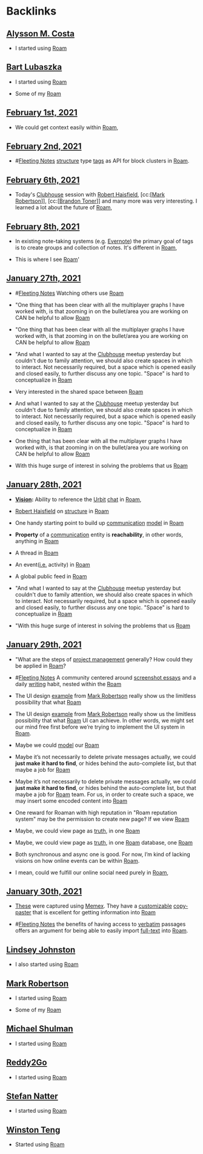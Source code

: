 
# Backlinks
## [Alysson M. Costa](<Alysson M. Costa.md>)
- I started using [Roam](<Roam.md>)

## [Bart Lubaszka](<Bart Lubaszka.md>)
- I started using [Roam](<Roam.md>)

- Some of my [Roam](<Roam.md>)

## [February 1st, 2021](<February 1st, 2021.md>)
- We could get context easily within [Roam](<Roam.md>),

## [February 2nd, 2021](<February 2nd, 2021.md>)
- #[Fleeting Notes](<Fleeting Notes.md>) [structure](<structure.md>) type [tags](<tags.md>) as API for block clusters in [Roam](<Roam.md>).

## [February 6th, 2021](<February 6th, 2021.md>)
- Today's [Clubhouse](<Clubhouse.md>) session with [Robert Haisfield](<Robert Haisfield.md>), [cc:[[Mark Robertson](<cc:[[Mark Robertson.md>)]], [cc:[[Brandon Toner](<cc:[[Brandon Toner.md>)]] and many more was very interesting. I learned a lot about the future of [Roam](<Roam.md>),

## [February 8th, 2021](<February 8th, 2021.md>)
- In existing note-taking systems (e.g. [Evernote](<Evernote.md>)) the primary goal of tags is to create groups and collection of notes. It's different in [Roam](<Roam.md>),

- This is where I see [Roam](<Roam.md>)'

## [January 27th, 2021](<January 27th, 2021.md>)
- #[Fleeting Notes](<Fleeting Notes.md>) Watching others use [Roam](<Roam.md>)

- "One thing that has been clear with all the multiplayer graphs I have worked with, is that zooming in on the bullet/area you are working on CAN be helpful to allow [Roam](<Roam.md>)

- "One thing that has been clear with all the multiplayer graphs I have worked with, is that zooming in on the bullet/area you are working on CAN be helpful to allow [Roam](<Roam.md>)

- "And what I wanted to say at the [Clubhouse](<Clubhouse.md>) meetup yesterday but couldn't due to family attention, we should also create spaces in which to interact. Not necessarily required, but a space which is opened easily and closed easily, to further discuss any one topic. "Space" is hard to conceptualize in [Roam](<Roam.md>)

- Very interested in the shared space between [Roam](<Roam.md>)

- And what I wanted to say at the [Clubhouse](<Clubhouse.md>) meetup yesterday but couldn't due to family attention, we should also create spaces in which to interact. Not necessarily required, but a space which is opened easily and closed easily, to further discuss any one topic. "Space" is hard to conceptualize in [Roam](<Roam.md>)

- One thing that has been clear with all the multiplayer graphs I have worked with, is that zooming in on the bullet/area you are working on CAN be helpful to allow [Roam](<Roam.md>)

- With this huge surge of interest in solving the problems that us [Roam](<Roam.md>)

## [January 28th, 2021](<January 28th, 2021.md>)
- **[Vision](<Vision.md>):** Ability to reference the [Urbit](<Urbit.md>) [chat](<chat.md>) in [Roam](<Roam.md>),

- [Robert Haisfield](<Robert Haisfield.md>) on [structure](<structure.md>) in [Roam](<Roam.md>)

- One handy starting point to build up [communication](<communication.md>) [model](<model.md>) in [Roam](<Roam.md>)

- **Property** of a [communication](<communication.md>) entity is **reachability**, in other words, anything in [Roam](<Roam.md>)

- A thread in [Roam](<Roam.md>)

- An event([i.e.](<i.e..md>) activity) in [Roam](<Roam.md>)

- A global public feed in [Roam](<Roam.md>)

- "And what I wanted to say at the [Clubhouse](<Clubhouse.md>) meetup yesterday but couldn't due to family attention, we should also create spaces in which to interact. Not necessarily required, but a space which is opened easily and closed easily, to further discuss any one topic. "Space" is hard to conceptualize in [Roam](<Roam.md>)

- "With this huge surge of interest in solving the problems that us [Roam](<Roam.md>)

## [January 29th, 2021](<January 29th, 2021.md>)
- "What are the steps of [project management](<project management.md>) generally? How could they be applied in [Roam](<Roam.md>)?

- #[Fleeting Notes](<Fleeting Notes.md>) A community centered around [screenshot essays](<screenshot essays.md>) and a daily [writing](<writing.md>) habit, nested within the [Roam](<Roam.md>)

- The UI design [example](((lRBaD3yYL))) from [Mark Robertson](<Mark Robertson.md>) really show us the limitless possibility that what [Roam](<Roam.md>)

- The UI design [example](((lRBaD3yYL))) from [Mark Robertson](<Mark Robertson.md>) really show us the limitless possibility that what [Roam](<Roam.md>) UI can achieve. In other words, we might set our mind free first before we’re trying to implement the UI system in [Roam](<Roam.md>).

- Maybe we could [model](<model.md>) our [Roam](<Roam.md>)

- Maybe it’s not necessarily to delete private messages actually, we could **just make it hard to find**, or hides behind the auto-complete list, but that maybe a job for [Roam](<Roam.md>)

- Maybe it’s not necessarily to delete private messages actually, we could **just make it hard to find**, or hides behind the auto-complete list, but that maybe a job for [Roam](<Roam.md>) team. For us, in order to create such a space, we may insert some encoded content into [Roam](<Roam.md>)

- One reward for Roaman with high reputation in "Roam reputation system" may be the permission to create new page? If we view [Roam](<Roam.md>)

- Maybe, we could view page as [truth](<truth.md>), in one [Roam](<Roam.md>)

- Maybe, we could view page as [truth](<truth.md>), in one [Roam](<Roam.md>) database, one [Roam](<Roam.md>)

- Both synchronous and async one is good. For now, I’m kind of lacking visions on how online events can be within [Roam](<Roam.md>).

- I mean, could we fulfill our online social need purely in [Roam](<Roam.md>),

## [January 30th, 2021](<January 30th, 2021.md>)
- [These](((CCODMMO6j))) were captured using [Memex](<Memex.md>). They have a [customizable](<customizable.md>) [copy-paster](<copy-paster.md>) that is excellent for getting information into [Roam](<Roam.md>)

- #[Fleeting Notes](<Fleeting Notes.md>) the benefits of having access to [verbatim](<verbatim.md>) passages offers an argument for being able to easily import [full-text](<full-text.md>) into [Roam](<Roam.md>).

## [Lindsey Johnston](<Lindsey Johnston.md>)
- I also started using [Roam](<Roam.md>)

## [Mark Robertson](<Mark Robertson.md>)
- I started using [Roam](<Roam.md>)

- Some of my [Roam](<Roam.md>)

## [Michael Shulman](<Michael Shulman.md>)
- I started using [Roam](<Roam.md>)

## [Reddy2Go](<Reddy2Go.md>)
- I started using [Roam](<Roam.md>)

## [Stefan Natter](<Stefan Natter.md>)
- I started using [Roam](<Roam.md>)

## [Winston Teng](<Winston Teng.md>)
- Started using [Roam](<Roam.md>)

